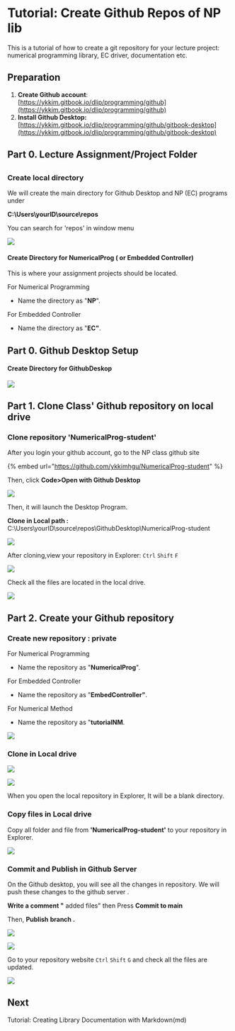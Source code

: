 # Tutorial: Create Github Repos of NP lib

This is a tutorial of how to create a git repository for your lecture project:  numerical programming library, EC driver, documentation etc. 

## Preparation

1. **Create Github account**:  [https://ykkim.gitbook.io/dlip/programming/github](https://ykkim.gitbook.io/dlip/programming/github)
2. **Install Github Desktop:**  [https://ykkim.gitbook.io/dlip/programming/github/gitbook-desktop](https://ykkim.gitbook.io/dlip/programming/github/gitbook-desktop)



## Part 0. Lecture Assignment/Project Folder  

## 

### Create local directory

We will create the main directory for Github Desktop and NP \(EC\) programs under 

**C:\Users\yourID\source\repos**

 You can search for 'repos' in window menu 

![](../../.gitbook/assets/image%20%2877%29.png)







#### **Create Directory for NumericalProg \( or Embedded Controller\)**

This is where your assignment projects  should be located. 

For Numerical Programming

* Name the directory as "**NP**". 

For Embedded Controller

* Name the directory as "**EC"**. 





## Part 0. Github Desktop Setup 

#### **Create Directory for GithubDeskop**  



![](../../.gitbook/assets/image%20%2890%29.png)

## Part 1. Clone Class' Github repository on local drive 

### Clone repository 'NumericalProg-student'

After you login  your github account,  go to the NP class github site

{% embed url="https://github.com/ykkimhgu/NumericalProg-student" %}

Then, click  **Code&gt;Open with Github Desktop**

![](../../.gitbook/assets/image%20%2885%29.png)



Then, it will launch the Desktop Program.

**Clone in Local path :**  C:\Users\yourID\source\repos\GithubDesktop\NumericalProg-student

![](../../.gitbook/assets/image%20%2889%29.png)



After cloning,view your repository in Explorer: `Ctrl` `Shift` `F`  

![](../../.gitbook/assets/image%20%2887%29.png)

Check all the files are located in the local drive.

![](../../.gitbook/assets/image%20%2886%29.png)





## Part 2. Create your Github repository 

### Create new repository : private

For Numerical Programming

* Name the repository as "**NumericalProg**". 

For Embedded Controller

* Name the repository as "**EmbedController"**. 

For Numerical Method

* Name the repository as "**tutorialNM**. 

![](../../.gitbook/assets/image%20%2884%29.png)

### Clone in Local drive

![](../../.gitbook/assets/image%20%2883%29.png)

![](../../.gitbook/assets/image%20%2879%29.png)

When you open the local repository in Explorer,  It will be a blank directory. 

### 

### Copy files in Local drive

Copy all folder and file from **'NumericalProg-student'** to your repository in Explorer.



![](../../.gitbook/assets/image%20%2880%29.png)

### Commit and Publish in Github Server

On the Github desktop,  you will see all the changes in repository. We will push these changes to the github server .

**Write a comment "** added files" then Press **Commit to main**

Then, **Publish** **branch .**

![](../../.gitbook/assets/image%20%2881%29.png)



![](../../.gitbook/assets/image%20%2882%29.png)



Go to your repository website `Ctrl` `Shift` `G`  and check all the files are updated.

![](../../.gitbook/assets/image%20%2891%29.png)

## Next

Tutorial: Creating Library Documentation with Markdown\(md\)

